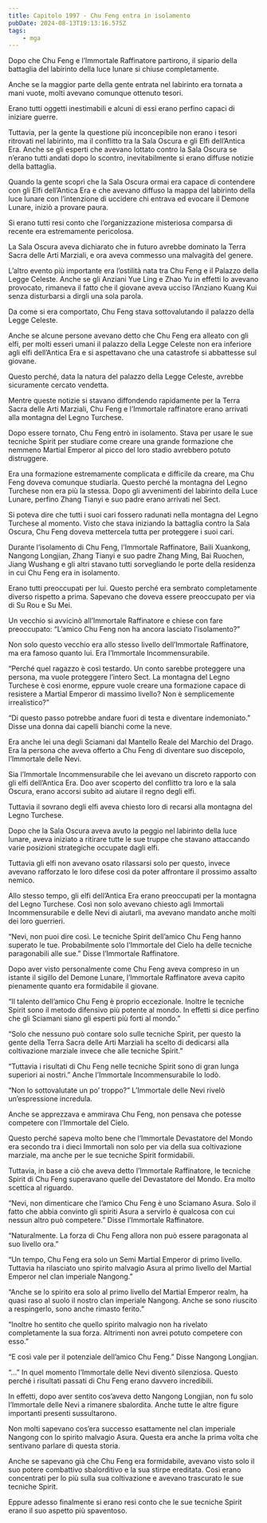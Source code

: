 ```yaml
---
title: Capitolo 1997 - Chu Feng entra in isolamento
pubDate: 2024-08-13T19:13:16.575Z
tags:
    - mga
---
```





Dopo che Chu Feng e l’Immortale Raffinatore partirono, il sipario della battaglia del labirinto della luce lunare si chiuse completamente.


Anche se la maggior parte della gente entrata nel labirinto era tornata a mani vuote, molti avevano comunque ottenuto tesori.


Erano tutti oggetti inestimabili e alcuni di essi erano perfino capaci di iniziare guerre.


Tuttavia, per la gente la questione più inconcepibile non erano i tesori ritrovati nel labirinto, ma il conflitto tra la Sala Oscura e gli Elfi dell’Antica Era. Anche se gli esperti che avevano lottato contro la Sala Oscura se n’erano tutti andati dopo lo scontro, inevitabilmente si erano diffuse notizie della battaglia. 


Quando la gente scoprì che la Sala Oscura ormai era capace di contendere con gli Elfi dell’Antica Era e che avevano diffuso la mappa del labirinto della luce lunare con l’intenzione di uccidere chi entrava ed evocare il Demone Lunare, iniziò a provare paura.

Si erano tutti resi conto che l’organizzazione misteriosa comparsa di recente era estremamente pericolosa.


La Sala Oscura aveva dichiarato che in futuro avrebbe dominato la Terra Sacra delle Arti Marziali, e ora aveva commesso una malvagità del genere.


L’altro evento più importante era l’ostilità nata tra Chu Feng e il Palazzo della Legge Celeste. Anche se gli Anziani Yue Ling e Zhao Yu in effetti lo avevano provocato, rimaneva il fatto che il giovane aveva ucciso l’Anziano Kuang Kui senza disturbarsi a dirgli una sola parola.


Da come si era comportato, Chu Feng stava sottovalutando il palazzo della Legge Celeste.

Anche se alcune persone avevano detto che Chu Feng era alleato con gli elfi, per molti esseri umani il palazzo della Legge Celeste non era inferiore agli elfi dell’Antica Era e si aspettavano che una catastrofe si abbattesse sul giovane.


Questo perché, data la natura del palazzo della Legge Celeste, avrebbe sicuramente cercato vendetta.


Mentre queste notizie si stavano diffondendo rapidamente per la Terra Sacra delle Arti Marziali, Chu Feng e l’Immortale raffinatore erano arrivati alla montagna del Legno Turchese.


Dopo essere tornato, Chu Feng entrò in isolamento. Stava per usare le sue tecniche Spirit per studiare come creare una grande formazione che nemmeno Martial Emperor al picco del loro stadio avrebbero potuto distruggere.


Era una formazione estremamente complicata e difficile da creare, ma Chu Feng doveva comunque studiarla. Questo perché la montagna del Legno Turchese non era più la stessa. Dopo gli avvenimenti del labirinto della Luce Lunare, perfino Zhang Tianyi e suo padre erano arrivati nel Sect.


Si poteva dire che tutti i suoi cari fossero radunati nella montagna del Legno Turchese al momento. Visto che stava iniziando la battaglia contro la Sala Oscura, Chu Feng doveva mettercela tutta per proteggere i suoi cari.


Durante l’isolamento di Chu Feng, l’Immortale Raffinatore, Baili Xuankong, Nangong Longjian, Zhang Tianyi e suo padre Zhang Ming, Bai Ruochen, Jiang Wushang e gli altri stavano tutti sorvegliando le porte della residenza in cui Chu Feng era in isolamento.

Erano tutti preoccupati per lui. Questo perché era sembrato completamente diverso rispetto a prima. Sapevano che doveva essere preoccupato per via di Su Rou e Su Mei.


Un vecchio si avvicinò all’Immortale Raffinatore e chiese con fare preoccupato: “L’amico Chu Feng non ha ancora lasciato l’isolamento?” 


Non solo questo vecchio era allo stesso livello dell’Immortale Raffinatore, ma era famoso quanto lui. Era l’Immortale Incommensurabile.


“Perché quel ragazzo è così testardo. Un conto sarebbe proteggere una persona, ma vuole proteggere l’intero Sect. La montagna del Legno Turchese è così enorme, eppure vuole creare una formazione capace di resistere a Martial Emperor di massimo livello? Non è semplicemente irrealistico?”


“Di questo passo potrebbe andare fuori di testa e diventare indemoniato.” Disse una donna dai capelli bianchi come la neve.


Era anche lei una degli Sciamani dal Mantello Reale del Marchio del Drago. Era la persona che aveva offerto a Chu Feng di diventare suo discepolo, l’Immortale delle Nevi.


Sia l’Immortale Incommensurabile che lei avevano un discreto rapporto con gli elfi dell’Antica Era. Doo aver scoperto del conflitto tra loro e la sala Oscura, erano accorsi subito ad aiutare il regno degli elfi.


Tuttavia il sovrano degli elfi aveva chiesto loro di recarsi alla montagna del Legno Turchese.


Dopo che la Sala Oscura aveva avuto la peggio nel labirinto della luce lunare, aveva iniziato a ritirare tutte le sue truppe che stavano attaccando varie posizioni strategiche occupate dagli elfi.


Tuttavia gli elfi non avevano osato rilassarsi solo per questo, invece avevano rafforzato le loro difese così da poter affrontare il prossimo assalto nemico.


Allo stesso tempo, gli elfi dell’Antica Era erano preoccupati per la montagna del Legno Turchese. Così non solo avevano chiesto agli Immortali Incommensurabile e delle Nevi di aiutarli, ma avevano mandato anche molti dei loro guerrieri.

“Nevi, non puoi dire così. Le tecniche Spirit dell’amico Chu Feng hanno superato le tue. Probabilmente solo l’Immortale del Cielo ha delle tecniche paragonabili alle sue.” Disse l’Immortale Raffinatore.


Dopo aver visto personalmente come Chu Feng aveva compreso in un istante il sigillo del Demone Lunare, l’Immortale Raffinatore aveva capito pienamente quanto era formidabile il giovane.


“Il talento dell’amico Chu Feng è proprio eccezionale. Inoltre le tecniche Spirit sono il metodo difensivo più potente al mondo. In effetti si dice perfino che gli Sciamani siano gli esperti più forti al mondo.”


“Solo che nessuno può contare solo sulle tecniche Spirit, per questo la gente della Terra Sacra delle Arti Marziali ha scelto di dedicarsi alla coltivazione marziale invece che alle tecniche Spirit.”

“Tuttavia i risultati di Chu Feng nelle tecniche Spirit sono di gran lunga superiori ai nostri.” Anche l’Immortale Incommensurabile lo lodò.

“Non lo sottovalutate un po’ troppo?” L’Immortale delle Nevi rivelò un’espressione incredula.

Anche se apprezzava e ammirava Chu Feng, non pensava che potesse competere con l’Immortale del Cielo.


Questo perché sapeva molto bene che l’Immortale Devastatore del Mondo era secondo tra i dieci Immortali non solo per via della sua coltivazione marziale, ma anche per le sue tecniche Spirit formidabili.


Tuttavia, in base a ciò che aveva detto l’Immortale Raffinatore, le tecniche Spirit di Chu Feng superavano quelle del Devastatore del Mondo. Era molto scettica al riguardo.


“Nevi, non dimenticare che l’amico Chu Feng è uno Sciamano Asura. Solo il fatto che abbia convinto gli spiriti Asura a servirlo è qualcosa con cui nessun altro può competere.” Disse l’Immortale Raffinatore.


“Naturalmente. La forza di Chu Feng allora non può essere paragonata al suo livello ora.”


“Un tempo, Chu Feng era solo un Semi Martial Emperor di primo livello. Tuttavia ha rilasciato uno spirito malvagio Asura al primo livello del Martial Emperor nel clan imperiale Nangong.”


“Anche se lo spirito era solo al primo livello del Martial Emperor realm, ha quasi raso al suolo il nostro clan imperiale Nangong. Anche se sono riuscito a respingerlo, sono anche rimasto ferito.”


“Inoltre ho sentito che quello spirito malvagio non ha rivelato completamente la sua forza. Altrimenti non avrei potuto competere con esso.”

“E così vale per il potenziale dell’amico Chu Feng.” Disse Nangong Longjian.


“...” In quel momento l’Immortale delle Nevi diventò silenziosa. Questo perché i risultati passati di Chu Feng erano davvero incredibili.

In effetti, dopo aver sentito cos’aveva detto Nangong Longjian, non fu solo l’Immortale delle Nevi a rimanere sbalordita. Anche tutte le altre figure importanti presenti sussultarono.


Non molti sapevano cos’era successo esattamente nel clan imperiale Nangong con lo spirito malvagio Asura. Questa era anche la prima volta che sentivano parlare di questa storia.

Anche se sapevano già che Chu Feng era formidabile, avevano visto solo il suo potere combattivo sbalorditivo e la sua stirpe ereditata. Così erano concentrati per lo più sulla sua coltivazione e avevano trascurato le sue tecniche Spirit.


Eppure adesso finalmente si erano resi conto che le sue tecniche Spirit erano il suo aspetto più spaventoso.

